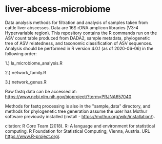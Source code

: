 # liver-abcess-microbiome

Data analysis methods for filtration and analysis of samples taken from cattle liver abscesses. Data are 16S rDNA amplicon libraries (V3-4 Hypervariable region). This repository contains the R commands run on the ASV count table produced from DADA2, sample metadata, phylogenetic tree of ASV relatedness, and taxonomic classification of ASV sequences. Analysis should be performed in R version 4.0.1 (as of 2020-06-06) in the following order:
  
  1.) la_microbiome_analysis.R
  
  2.) network_family.R
  
  3.) network_genus.R 

  
Raw fastq data can be accessed at: https://www.ncbi.nlm.nih.gov/bioproject/?term=PRJNA657040

Methods for fastq processing is also in the "sample_data" directory, and methods for phylogenetic tree generation assume the user has Mothur software previously installed (install - https://mothur.org/wiki/installation/).

citation: R Core Team (2018). R: A language and environment for statistical
  computing. R Foundation for Statistical Computing, Vienna, Austria.
  URL https://www.R-project.org/.
